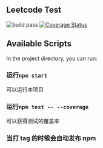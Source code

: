 ## Leetcode Test

![build pass](https://travis-ci.org/xiaojie45/leetcode-test.svg?branch=master)
[![Coverage Status](https://coveralls.io/repos/github/xiaojie45/leetcode-test/badge.svg?branch=master)](https://coveralls.io/github/xiaojie45/leetcode-test?branch=master)

## Available Scripts

In the project directory, you can run:

### 运行`npm start`

可以运行本项目

### 运行`npm test -- --coverage`

可以获得测试的覆盖率

### 当打 tag 的时候会自动发布 npm
